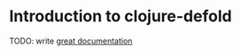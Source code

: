 # Introduction to clojure-defold

TODO: write [great documentation](http://jacobian.org/writing/what-to-write/)

